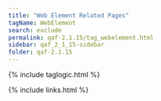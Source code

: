 ```yaml
---
title: "Web Element Related Pages"
tagName: WebElement
search: exclude
permalink: qaf-2.1.15/tag_webelement.html
sidebar: qaf_2_1_15-sidebar
folder: qaf-2.1.15
---
```

{% include taglogic.html %}

{% include links.html %}
